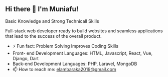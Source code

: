 ## Hi there 👋 I'm Muniafu!

Basic Knowledge and Strong Technicall Skills


Full-stack web developer ready to build websites and seamless applications that lead to the success of the overall product.


- ⚡ Fun fact: Problem Solving Improves Coding Skills
-    Front- end Development Languages:  HTML, Javascript, React, Vue, Django, Dart
-    Back-end Development Languages: PHP, Laravel, MongoDB
- 📫 How to reach me: elambaraka2019@gmail.com
